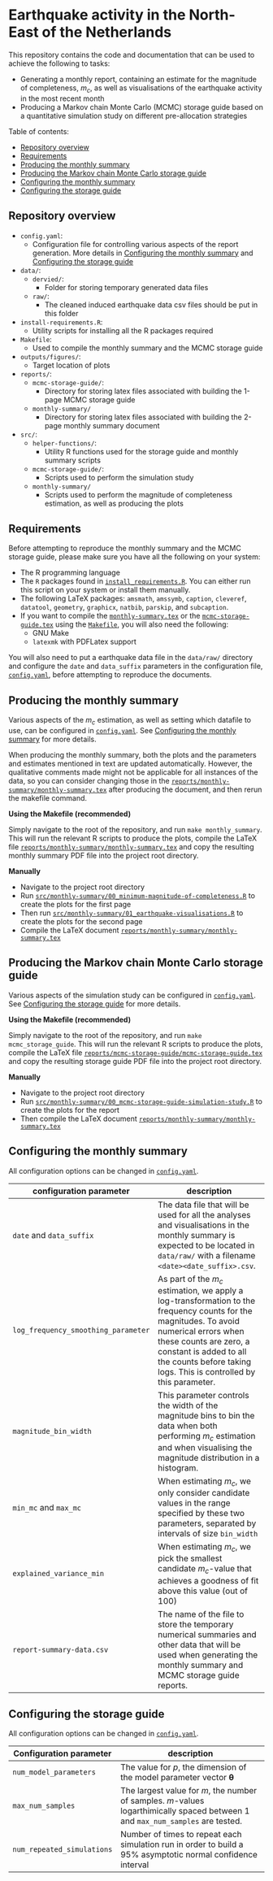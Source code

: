# Earthquake activity in the North-East of the Netherlands

This repository contains the code and documentation that can be used to achieve the following to tasks:
* Generating a monthly report, containing an estimate for the magnitude of completeness, $m_c$, as well as visualisations of the earthquake activity in the most recent month
* Producing a Markov chain Monte Carlo (MCMC) storage guide based on a quantitative simulation study on different pre-allocation strategies

Table of contents:
<!-- vim-markdown-toc GFM -->

* [Repository overview](#repository-overview)
* [Requirements](#requirements)
* [Producing the monthly summary](#producing-the-monthly-summary)
* [Producing the Markov chain Monte Carlo storage guide](#producing-the-markov-chain-monte-carlo-storage-guide)
* [Configuring the monthly summary](#configuring-the-monthly-summary)
* [Configuring the storage guide](#configuring-the-storage-guide)

<!-- vim-markdown-toc -->

## Repository overview

* `config.yaml`:
  * Configuration file for controlling various aspects of the report generation. More details in [Configuring the monthly summary](#configuring-the-monthly-summary) and [Configuring the storage guide](#configuring-the-storage-guide)
* `data/`:
  * `dervied/`:
    * Folder for storing temporary generated data files
  * `raw/`:
    * The cleaned induced earthquake data csv files should be put in this folder
* `install-requirements.R`:
  * Utility scripts for installing all the R packages required
* `Makefile`:
  * Used to compile the monthly summary and the MCMC storage guide
* `outputs/figures/`:
  * Target location of plots
* `reports/`:
  * `mcmc-storage-guide/`:
    * Directory for storing latex files associated with building the 1-page MCMC storage guide
  * `monthly-summary/`
    * Directory for storing latex files associated with building the 2-page monthly summary document
* `src/`:
  * `helper-functions/`:
    * Utility R functions used for the storage guide and monthly summary scripts
  * `mcmc-storage-guide/`:
    * Scripts used to perform the simulation study
  * `monthly-summary/`
    * Scripts used to perform the magnitude of completeness estimation, as well as producing the plots

## Requirements

Before attempting to reproduce the monthly summary and the MCMC storage guide, please make sure you have all the following on your system:

* The R programming language
* The `R` packages found in [`install_requirements.R`](install_requirements.R).
  You can either run this script on your system or install them manually.
* The following LaTeX packages: `amsmath`, `amssymb`, `caption`, `cleveref`, `datatool`, `geometry`, `graphicx`, `natbib`, `parskip`, and `subcaption`.
* If you want to compile the [`monthly-summary.tex`](reports/monthly-summary/monthly-summary.tex) or the [`mcmc-storage-guide.tex`](reports/mcmc-storage-guide/mcmc-storage-guide.tex) using the [`Makefile`](Makefile), you will also need the following:
  * GNU Make
  * `latexmk` with PDFLatex support

You will also need to put a earthquake data file in the `data/raw/` directory and configure the `date` and `data_suffix` parameters in
the configuration file, [`config.yaml`](config.yaml), before attempting to reproduce the documents.

## Producing the monthly summary

Various aspects of the $m_c$ estimation, as well as setting which datafile to use, can be configured in [`config.yaml`](config.yaml). See [Configuring the monthly summary](#configuring-the-monthly-summary) for more details.

When producing the monthly summary, both the plots and the parameters and estimates mentioned in text are updated automatically.
However, the qualitative comments made might not be applicable for all instances of the data, so
you can consider changing those in
the [`reports/monthly-summary/monthly-summary.tex`](reports/monthly-summary/monthly-summary.tex) 
after producing the document, and then rerun the makefile command.

**Using the Makefile (recommended)**

Simply navigate to the root of the repository, and run `make monthly_summary`. This will run the relevant R scripts to produce the plots, compile the LaTeX file [`reports/monthly-summary/monthly-summary.tex`](reports/monthly-summary/monthly-summary.tex) and copy the resulting monthly summary PDF file into the project root directory.

**Manually**

* Navigate to the project root directory
* Run [`src/monthly-summary/00_minimum-magnitude-of-completeness.R`](src/monthly-summary/00_minimum-magnitude-of-completeness.R) to create the plots for the first page
* Then run [`src/monthly-summary/01_earthquake-visualisations.R`](src/monthly-summary/00_earthquake-visualisations.R) to create the plots for the second page
* Compile the LaTeX document [`reports/monthly-summary/monthly-summary.tex`](reports/monthly-summary/monthly-summary.tex)

## Producing the Markov chain Monte Carlo storage guide

Various aspects of the simulation study can be configured in [`config.yaml`](config.yaml). See [Configuring the storage guide](#configuring-the-storage-guide) for more details.

**Using the Makefile (recommended)**

Simply navigate to the root of the repository, and run `make mcmc_storage_guide`. This will run the relevant R scripts to produce the plots, compile the LaTeX file [`reports/mcmc-storage-guide/mcmc-storage-guide.tex`](mcmc-storage-guide.tex) and copy the resulting storage guide  PDF file into the project root directory.

**Manually**

* Navigate to the project root directory
* Run [`src/monthly-summary/00_mcmc-storage-guide-simulation-study.R`](src/mcmc-storage-guide/00_mcmc-storage-guide-simulation-study.R) to create the plots for the report
* Then compile the LaTeX document [`reports/monthly-summary/monthly-summary.tex`](reports/monthly-summary/monthly-summary.tex)

## Configuring the monthly summary

All configuration options can be changed in [`config.yaml`](config.yaml).

| configuration parameter             | description                                                                                                                                                                                                                                                      |
|-------------------------------------|------------------------------------------------------------------------------------------------------------------------------------------------------------------------------------------------------------------------------------------------------------------|
| `date` and `data_suffix`            | The data file that will be used for all the analyses and visualisations in the monthly summary is expected to be located in `data/raw/` with a filename `<date><date_suffix>.csv`.                                                                               |
| `log_frequency_smoothing_parameter` | As part of the $m_c$ estimation, we apply a log-transformation to the frequency counts for the magnitudes. To avoid numerical errors when these counts are zero, a constant is added to all the counts before taking logs. This is controlled by this parameter. |
| `magnitude_bin_width`               | This parameter controls the width of the magnitude bins to bin the data when both performing $m_c$ estimation and when visualising the magnitude distribution in a histogram.                                                                                    |
| `min_mc` and `max_mc`               | When estimating $m_c$, we only consider candidate values in the range specified by these two parameters, separated by intervals of size `bin_width`                                                                                                              |
| `explained_variance_min`            | When estimating $m_c$, we pick the smallest candidate $m_c$-value that achieves a goodness of fit above this value (out of 100)                                                                                                                                  |
| `report-summary-data.csv`           | The name of the file to store the temporary numerical summaries and other data that will be used when generating the monthly summary and MCMC storage guide reports.                                                                                             |

## Configuring the storage guide

All configuration options can be changed in [`config.yaml`](config.yaml).

| Configuration parameter    | description                                                                                                                     |
|----------------------------|---------------------------------------------------------------------------------------------------------------------------------|
| `num_model_parameters`     | The value for $p$, the dimension of the model parameter vector $\boldsymbol{\theta}$                                            |
| `max_num_samples`          | The largest value for $m$, the number of samples. $m$-values logarthimically spaced between 1 and `max_num_samples` are tested. |
| `num_repeated_simulations` | Number of times to repeat each simulation run in order to build a 95% asymptotic normal confidence interval                     |


